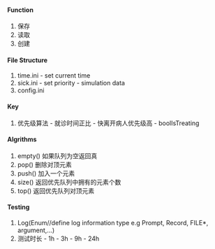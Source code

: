 #### Function
1. 保存
2. 读取
3. 创建

#### File Structure
1. time.ini
        - set current time
2. sick.ini
        - set priority
        - simulation data
3. config.ini

#### Key
1. 优先级算法
        - 就诊时间正比
        - 快离开病人优先级高
        - boolIsTreating

#### Algrithms
1. empty() 如果队列为空返回真
2. pop() 删除对顶元素
3. push() 加入一个元素
4. size() 返回优先队列中拥有的元素个数
5. top() 返回优先队列对顶元素

#### Testing
1. Log(Enum//define log information type e.g Prompt, Record, FILE*, argument,...)
2. 测试时长
        - 1h
        - 3h
        - 9h
        - 24h
